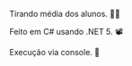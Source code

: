 Tirando média dos alunos. :man_student:



 Feito em C# usando .NET 5. :film_projector:



Execução via console. :scroll: